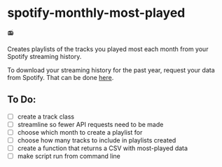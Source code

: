 # spotify-monthly-most-played
:radio:

Creates playlists of the tracks you played most each month from your Spotify streaming history.

To download your streaming history for the past year, request your data from Spotify.
That can be done [here](https://www.spotify.com/uk/account/privacy/).

## To Do:
- [ ] create a track class
- [ ] streamline so fewer API requests need to be made
- [ ] choose which month to create a playlist for
- [ ] choose how many tracks to include in playlists created
- [ ] create a function that returns a CSV with most-played data
- [ ] make script run from command line
